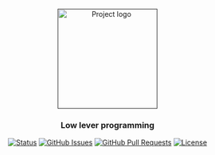 
<p align="center">
  <a href="" rel="noopener">
 <img width=200px height=200px src="https://i.imgur.com/6wj0hh6.jpg" alt="Project logo"></a>
</p>

<h3 align="center">Low lever programming</h3>

<div align="center">

[![Status](https://img.shields.io/badge/status-active-success.svg)]()
[![GitHub Issues](https://img.shields.io/github/issues/saintbassanaga/The-Documentation-Compendium.svg)](https://github.com/saintbassanaga/The-Documentation-Compendium/issues)
[![GitHub Pull Requests](https://img.shields.io/github/issues-pr/saintbassanaga/The-Documentation-Compendium.svg)](https://github.com/saintbassanaga/The-Documentation-Compendium/pulls)
[![License](https://img.shields.io/badge/license-MIT-blue.svg)](/LICENSE)

